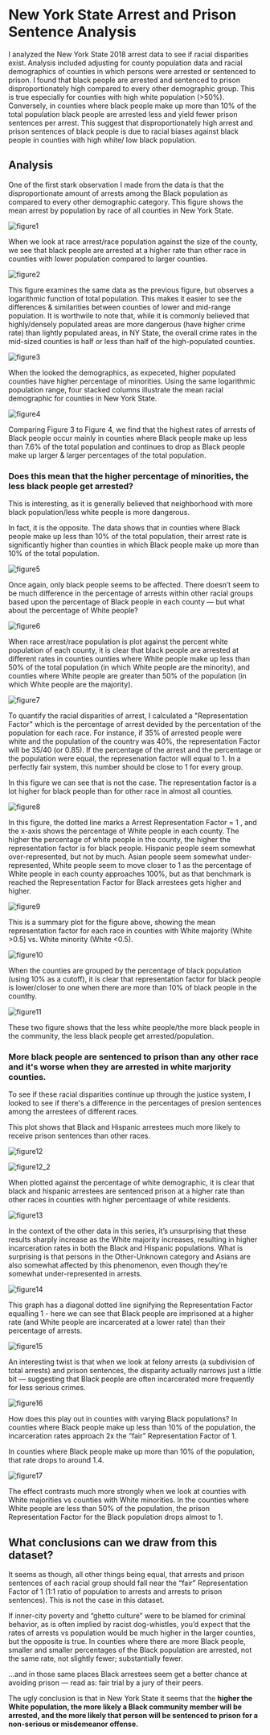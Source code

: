 # New York State Arrest and Prison Sentence Analysis
I analyzed the New York State 2018 arrest data to see if racial disparities exist. Analysis included adjusting for county population data and racial demographics of counties in which persons were arrested or sentenced to prison. I found that black people are arrested and sentenced to prison disproportionately high compared to every other demographic group. This is true especially for counties with high white population (>50%). Conversely, in counties where black people make up more than 10% of the total population black people are arrested less and yield fewer prison sentences per arrest. This suggest that disproportionately high arrest and prison sentences of black people is due to racial biases against black people in counties with high white/ low black population.


## Analysis

One of the first stark observation I made from the data is that the disproportionate amount of arrests among the Black population as compared to every other demographic category. This figure shows the mean arrest by population by race of all counties in New York State.


![figure1](/images/Figure1.png)



When we look at race arrest/race population against the size of the county, we see that black people are arrested at a higher rate than other race in counties with lower population compared to larger counties.

![figure2](/images/Figure2.png)


This figure examines the same data as the previous figure, but observes a logarithmic function of total population. This makes it easier to see the differences & similarities between counties of lower and mid-range population. It is worthwile to note that, while it is commonly believed that highly/densely populated areas are more dangerous (have higher crime rate) than lightly populated areas, in NY State, the overall crime rates in the mid-sized counties is half or less than half of the high-populated counties. 



![figure3](/images/Figure3.png)



When the looked the demographics, as expeceted, higher populated counties have higher percentage of minorities. Using the same logarithmic population range, four stacked columns illustrate the mean racial demographic for counties in New York State. 

![figure4](/images/Figure4.png)

Comparing Figure 3 to Figure 4, we find that the highest rates of arrests of Black people occur mainly in counties where Black people make up less than 7.6% of the total population and continues to drop as Black people make up larger & larger percentages of the total population.

### Does this mean that the higher percentage of minorities, the less black people get arrested?
This is interesting, as it is generally believed that neighborhood with more black population/less white people is more dangerous. 


In fact, it is the opposite. The data shows that in counties where Black people make up less than 10% of the total population, their arrest rate is significantly higher than counties in which Black people make up more than 10% of the total population. 

![figure5](/images/Figure5.png)



Once again, only black people seems to be affected. There doesn’t seem to be much difference in the percentage of arrests within other racial groups based upon the percentage of Black people in each county — but what about the percentage of White people?


![figure6](/images/Figure6.png)



When race arrest/race population is plot against the percent white population of each county, it is clear that black people are arrested at different rates in counties ounties where White people make up less than 50% of the total population (in which White people are the minority), and counties where White people are greater than 50% of the population (in which White people are the majority).


![figure7](/images/Figure7.png)



To quantify the racial disparities of arrest, I calculated a "Representation Factor" which is the percentage of arrest devided by the percentation of the population for each race. For instance, if 35% of arrested people were white and the population of the country was 40%, the representation Factor will be 35/40 (or 0.85). If the percentage of the arrest and the percentage or the population were equal, the represenation factor will equal to 1.  In a perfectly fair system, this number should be close to 1 for every group.



In this figure we can see that is not the case. The representation factor is a lot higher for black people than for other race in almost all counties.

![figure8](/images/Figure8.png)


In this figure, the dotted line marks a Arrest Representation Factor = 1 , and the x-axis shows the percentage of White people in each county. The higher the percentage of white people in the county, the higher the representation factor is for black people. Hispanic people seem somewhat over-represented, but not by much. Asian people seem somewhat under-represented, White people seem to move closer to 1 as the percentage of White people in each county approaches 100%, but as that benchmark is reached the Representation Factor for Black arrestees gets higher and higher.


![figure9](/images/Figure9.png)

This is a summary plot for the figure above, showing the mean representation factor for each race in counties with White majority (White >0.5) vs. White minority (White <0.5).

![figure10](/images/Figure10.png)

 
When the counties are grouped by the percentage of black population (using 10% as a cutoff), it is clear that representation factor for black people is lower/closer to one when there are more than 10% of black people in the counthy. 




![figure11](/images/Figure11.png)

These two figure shows that the less white people/the more black people in the community, the less black people get arrested/population.

### More black people are sentenced to prison than any other race and it's worse when they are arrested in white marjority counties.

To see if these racial disparities continue up through the justice system, I looked to see if there's a difference in the percentages of presion sentences among the arrestees of different races. 


This plot shows that Black and Hispanic arrestees much more likely to receive prison sentences than other races.

![figure12](/images/Figure12.png)

![figure12_2](/images/Figure12_2.png)


When plotted against the percentage of white demographic, it is clear that black and hispanic arrestees are sentenced prison at a higher rate than other races in counties with higher percentaage of white residents.


![figure13](/images/Figure13.png)



In the context of the other data in this series, it’s unsurprising that these results sharply increase as the White majority increases, resulting in higher incarceration rates in both the Black and Hispanic populations. What is surprising is that persons in the Other-Unknown category and Asians are also somewhat affected by this phenomenon, even though they’re somewhat under-represented in arrests.



![figure14](/images/Figure14.png)



This graph has a diagonal dotted line signifying the Representation Factor equalling 1 - here we can see that Black people are imprisoned at a higher rate (and White people are incarcerated at a lower rate) than their percentage of arrests.


![figure15](/images/Figure15.png)



An interesting twist is that when we look at felony arrests (a subdivision of total arrests) and prison sentences, the disparity actually narrows just a little bit — suggesting that Black people are often incarcerated more frequently for less serious crimes.



![figure16](/images/Figure16.png)



How does this play out in counties with varying Black populations? In counties where Black people make up less than 10% of the population, the incarceration rates approach 2x the “fair” Representation Factor of 1.

In counties where Black people make up more than 10% of the population, that rate drops to around 1.4.


![figure17](/images/Figure17.png)



The effect contrasts much more strongly when we look at counties with White majorities vs counties with White minorities. In the counties where White people are less than 50% of the population, the prison Representation Factor for the Black population drops almost to 1. 










## What conclusions can we draw from this dataset?



It seems as though, all other things being equal, that arrests and prison sentences of each racial group should fall near the “fair” Representation Factor of 1 (1:1 ratio of population to arrests and arrests to prison sentences). This is not the case in this dataset.



If inner-city poverty and “ghetto culture” were to be blamed for criminal behavior, as is often implied by racist dog-whistles, you’d expect that the rates of arrests vs population would be much higher in the larger counties, but the opposite is true. In counties where there are more Black people, smaller and smaller percentages of the Black population are arrested, not the same rate, not slightly fewer; substantially fewer.

…and in those same places Black arrestees seem get a better chance at avoiding prison — read as: fair trial by a jury of their peers.



The ugly conclusion is that in New York State it seems that the **higher the White population, the more likely a Black community member will be arrested, and the more likely that person will be sentenced to prison for a non-serious or misdemeanor offense.**













